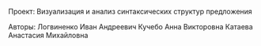 Проект: Визуализация и анализ синтаксических структур предложения

Авторы:
Логвиненко Иван Андреевич
Кучебо Анна Викторовна
Катаева Анастасия Михайловна
